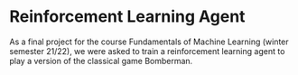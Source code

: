 # Reinforcement Learning Agent

As a final project for the course Fundamentals of Machine Learning (winter semester 21/22), we were asked to train a reinforcement learning agent to play a version of the classical game Bomberman.
<!---The game framework can be found [here](https://github.com/ukoethe/bomberman_rl).--->

